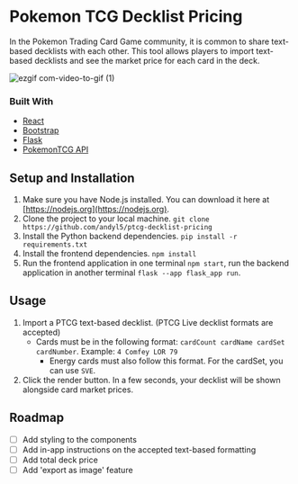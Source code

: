 # Pokemon TCG Decklist Pricing
In the Pokemon Trading Card Game community, it is common to share text-based decklists with each other. This tool allows players to import text-based decklists and see the market price for each card in the deck.

![ezgif com-video-to-gif (1)](https://github.com/andyl5/ptcg-decklist-pricing/assets/81489476/db7f57b6-383f-409f-b18a-0cba620873a3)

### Built With
* [React](https://react.dev/)
* [Bootstrap](https://getbootstrap.com/)
* [Flask](https://flask.palletsprojects.com/en/3.0.x/)
* [PokemonTCG API](https://docs.pokemontcg.io/)

## Setup and Installation
1. Make sure you have Node.js installed. You can download it here at [https://nodejs.org](https://nodejs.org).
2. Clone the project to your local machine. `git clone https://github.com/andyl5/ptcg-decklist-pricing`
3. Install the Python backend dependencies. `pip install -r requirements.txt`
4. Install the frontend dependencies. `npm install`
5. Run the frontend application in one terminal `npm start`, run the backend application in another terminal `flask --app flask_app run`.

## Usage
1. Import a PTCG text-based decklist. (PTCG Live decklist formats are accepted)
    * Cards must be in the following format: `cardCount cardName cardSet cardNumber`. Example: `4 Comfey LOR 79`
      * Energy cards must also follow this format. For the cardSet, you can use `SVE`.
2. Click the render button. In a few seconds, your decklist will be shown alongside card market prices.

## Roadmap
- [ ] Add styling to the components
- [ ] Add in-app instructions on the accepted text-based formatting
- [ ] Add total deck price
- [ ] Add 'export as image' feature
